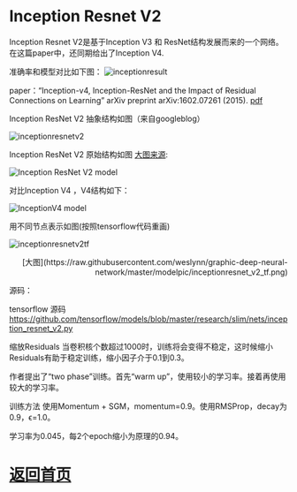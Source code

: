 
# Inception Resnet V2

Inception Resnet V2是基于Inception V3 和 ResNet结构发展而来的一个网络。在这篇paper中，还同期给出了Inception V4.

准确率和模型对比如下图：
![inceptionresult](https://github.com/weslynn/graphic-deep-neural-network/blob/master/pic/basicpic/inceptionresnet_result.png)

paper：“Inception-v4, Inception-ResNet and the Impact of Residual Connections on Learning” arXiv preprint arXiv:1602.07261 (2015). [pdf](http://arxiv.org/abs/1602.07261)

Inception ResNet V2 抽象结构如图（来自googleblog）

![inceptionresnetv2](https://github.com/weslynn/graphic-deep-neural-network/blob/master/pic/basicpic/inception_resnet_v2.png)


Inception ResNet V2 原始结构如图 [大图来源](http://yeephycho.github.io/2016/08/31/A-reminder-of-algorithms-in-Convolutional-Neural-Networks-and-their-influences-III/):

![Inception ResNet V2 model](https://github.com/weslynn/graphic-deep-neural-network/blob/master/pic/basicpic/Inception_ResNet_v2_raw.jpg)

对比Inception V4 ，V4结构如下：

![InceptionV4 model](https://github.com/weslynn/graphic-deep-neural-network/blob/master/pic/basicpic/Inception_v4.jpg)


用不同节点表示如图(按照tensorflow代码重画)

![inceptionresnetv2tf](https://github.com/weslynn/graphic-deep-neural-network/blob/master/modelpic/inceptionresnet_v2_tf.png)


<p align="right">[大图](https://raw.githubusercontent.com/weslynn/graphic-deep-neural-network/master/modelpic/inceptionresnet_v2_tf.png)</p>



源码：

tensorflow 源码 https://github.com/tensorflow/models/blob/master/research/slim/nets/inception_resnet_v2.py


缩放Residuals
当卷积核个数超过1000时，训练将会变得不稳定，这时候缩小Residuals有助于稳定训练，缩小因子介于0.1到0.3。

作者提出了“two phase”训练。首先“warm up”，使用较小的学习率。接着再使用较大的学习率。

训练方法
使用Momentum + SGM，momentum=0.9。使用RMSProp，decay为0.9，ϵ=1.0。

学习率为0.045，每2个epoch缩小为原理的0.94。





# [返回首页](https://github.com/weslynn/graphic-deep-neural-network/) 
